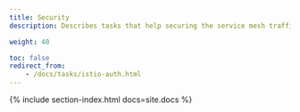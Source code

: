 ```yaml
---
title: Security
description: Describes tasks that help securing the service mesh traffic.

weight: 40

toc: false
redirect_from:
    - /docs/tasks/istio-auth.html
---
```


{% include section-index.html docs=site.docs %}
